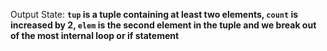 Output State: **`tup` is a tuple containing at least two elements, `count` is increased by 2, `elem` is the second element in the tuple and we break out of the most internal loop or if statement**